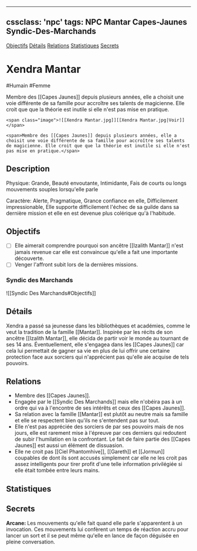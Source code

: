 
---
cssclass: 'npc'
tags: NPC Mantar Capes-Jaunes Syndic-Des-Marchands
---
<span class="nav">[Objectifs](#Objectifs) [Détails](#Détails) [Relations](#Relations) [Statistiques](#Statistiques) [Secrets](#Secrets)</span>

# Xendra Mantar
<span class="npc-tags">#Humain #Femme</span>

Membre des [[Capes Jaunes]] depuis plusieurs années, elle a choisit une voie différente de sa famille pour accroître ses talents de magicienne. Elle croit que que la théorie est inutile si elle n'est pas mise en pratique.

```ad-desc
<span class="image">![[Xendra Mantar.jpg]][[Xendra Mantar.jpg|Voir]]</span>

<span>Membre des [[Capes Jaunes]] depuis plusieurs années, elle a choisit une voie différente de sa famille pour accroître ses talents de magicienne. Elle croit que que la théorie est inutile si elle n'est pas mise en pratique.</span>
```

## Description
Physique: Grande, Beauté envoutante, Intimidante, Fais de courts ou longs mouvements souples lorsqu'elle parle

Caractère: Alerte, Pragmatique, Grance confiance en elle, Difficilement impressionable, Elle supporte difficilement l'échec de sa guilde dans sa dernière mission et elle en est devenue plus colérique qu'à l'habitude.

## Objectifs
- [ ] Elle aimerait comprendre pourquoi son ancêtre [[Izalith Mantar]] n'est jamais revenue car elle est convaincue qu'elle a fait une importante découverte.
- [ ] Venger l'affront subit lors de la dernières missions.
### Syndic des Marchands
<span class="embed-section">![[Syndic Des Marchands#Objectifs]]</span>

## Détails
Xendra a passé sa jeunesse dans les bibliothèques et académies, comme le veut la tradition de la famille [[Mantar]]. Inspirée par les récits de son ancêtre [[Izalith Mantar]], elle décida de partir voir le monde au tournant de ses 14 ans. Éventuellement, elle s'engagea dans les [[Capes Jaunes]] car cela lui permettait de gagner sa vie en plus de lui offrir une certaine protection face aux sorciers qui n'apprécient pas qu'elle aie acquise de tels pouvoirs.

## Relations
- Membre des [[Capes Jaunes]].
- Engagée par le [[Syndic Des Marchands]] mais elle n'obéira pas à un ordre qui va à l'encontre de ses intérêts et ceux des [[Capes Jaunes]].
- Sa relation avec la famille [[Mantar]] est plutôt au neutre mais sa famille et elle se respectent bien qu'ils ne s'entendent pas sur tout.
- Elle n'est pas appréciée des sorciers de par ses pouvoirs mais de nos jours, elle est rarement mise à l'épreuve par ces derniers qui redoutent de subir l'humilation en la confrontant. Le fait de faire partie des [[Capes Jaunes]] est aussi un élément de dissuasion.
- Elle ne croit pas [[Ciel Phantomhive]], [[Gareth]] et [[Jormun]] coupables de dont ils sont accusés simplement car elle ne les croit pas assez intelligents pour tirer profit d'une telle information privilégiée si elle était tombée entre leurs mains.

## Statistiques

## Secrets
<strong>Arcane: </strong> Les mouvements qu'elle fait quand elle parle s'apparentent à un invocation. Ces mouvements lui confèrent un temps de réaction accru pour lancer un sort et il se peut même qu'elle en lance de façon déguisée en pleine conversation.
